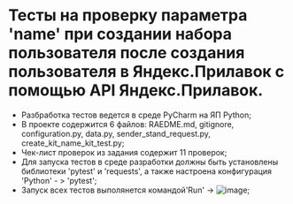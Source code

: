 ﻿# Тесты на проверку параметра 'name' при создании набора пользователя после создания пользователя в Яндекс.Прилавок с помощью API Яндекс.Прилавок.
- Разбработка тестов ведется в среде PyCharm на ЯП Python;
- В проекте содержится 6 файлов: RAEDME.md, gitignore, configuration.py, data.py, sender_stand_request.py, create_kit_name_kit_test.py;
- Чек-лист проверок из задания содержит 11 проверок;
- Для запуска тестов в среде разработки должны быть установлены библиотеки 'pytest' и 'requests', а также настроена конфигурация 'Python' - > 'pytest';
- Запуск всех тестов выполянется командой'Run' -> ![image](https://github.com/irvisher/yandex_api_stand_tests/assets/53014420/edf21396-098f-42d1-bcaa-63b7ef354589);


